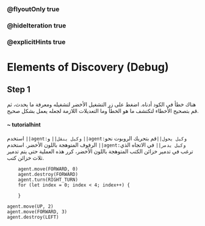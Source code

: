 ### @flyoutOnly true
### @hideIteration true
### @explicitHints true

# Elements of Discovery (Debug)

## Step 1
هناك خطأ في الكود أدناه. اضغط على زر التشغيل الأخضر لتشغيله ومعرفة ما يحدث، ثم قم بتصحيح الأخطاء لتكتشف ما هو الخطأ وما التعديلات اللازمة لجعله يعمل بشكل صحيح.

#### ~ tutorialhint  
استخدم ``||agent:وكيل ينقل||`` و ``||agent:وكيل يحول||``قم بتحريك الروبوت نحو الرفوف المتوهجة باللون الأخضر. استخدم ``||agent:وكيل يدمر||`` في الاتجاه الذي ترغب في تدمير خزائن الكتب المتوهجة باللون الأخضر، كرر هذه العملية حتى يتم تدمير ثلاث خزائن كتب.

```ghost
    agent.move(FORWARD, 0)
    agent.destroy(FORWARD)
    agent.turn(RIGHT_TURN)
    for (let index = 0; index < 4; index++) {
    	
    }
```
```template
agent.move(UP, 2)
agent.move(FORWARD, 3)
agent.destroy(LEFT)
```
 
